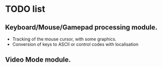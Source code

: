 # TODO list

## Keyboard/Mouse/Gamepad processing module.
- Tracking of the mouse cursor, with some graphics.
- Conversion of keys to ASCII or control codes with localisation

## Video Mode module.


